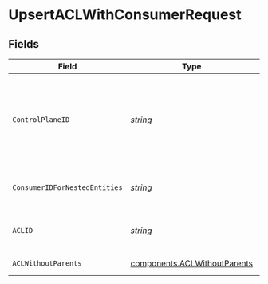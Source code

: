 # UpsertACLWithConsumerRequest


## Fields

| Field                                                                             | Type                                                                              | Required                                                                          | Description                                                                       | Example                                                                           |
| --------------------------------------------------------------------------------- | --------------------------------------------------------------------------------- | --------------------------------------------------------------------------------- | --------------------------------------------------------------------------------- | --------------------------------------------------------------------------------- |
| `ControlPlaneID`                                                                  | *string*                                                                          | :heavy_check_mark:                                                                | The UUID of your control plane. This variable is available in the Konnect manager | 9524ec7d-36d9-465d-a8c5-83a3c9390458                                              |
| `ConsumerIDForNestedEntities`                                                     | *string*                                                                          | :heavy_check_mark:                                                                | Consumer ID for nested entities                                                   | f28acbfa-c866-4587-b688-0208ac24df21                                              |
| `ACLID`                                                                           | *string*                                                                          | :heavy_check_mark:                                                                | ID of the ACL to lookup                                                           | f28acbfa-c866-4587-b688-0208ac24df21                                              |
| `ACLWithoutParents`                                                               | [components.ACLWithoutParents](../../models/components/aclwithoutparents.md)      | :heavy_check_mark:                                                                | Description of the ACL                                                            |                                                                                   |